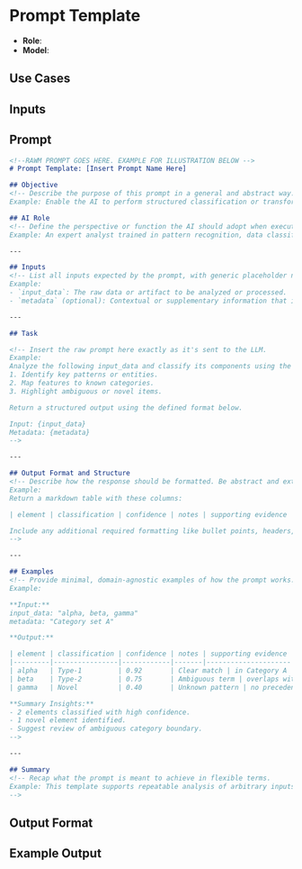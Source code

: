 <!--
Fill in each section below to document and categorize the enclosed prompt.
Use this format as a "prompt wrapper" to ensure clarity and reusability in prompt libraries or agent systems.
-->

# Prompt Template <!-- Title of the Prompt, e.g., "Summarize Technical Document" -->

<!-- What is the high-level goal of this prompt? What should the AI accomplish? -->


* **Role**: <!-- Describe the assumed AI persona or capabilities the prompt invokes (e.g., Expert Reviewer, Data Analyst, Technical Writer). -->
* **Model**:  <!-- Preferred model -->

## Use Cases
<!-- List common scenarios where this prompt would be used, e.g., RFC review, long-form summarization, schema generation. -->

## Inputs
<!-- Enumerate required input types or fields the prompt expects, e.g., "A markdown document", "A list of tasks", "Source code block". -->

## Prompt
````markdown
<!--RAWM PROMPT GOES HERE. EXAMPLE FOR ILLUSTRATION BELOW -->
# Prompt Template: [Insert Prompt Name Here]

## Objective
<!-- Describe the purpose of this prompt in a general and abstract way.
Example: Enable the AI to perform structured classification or transformation of provided inputs according to defined analytical categories. -->

## AI Role
<!-- Define the perspective or function the AI should adopt when executing this prompt.
Example: An expert analyst trained in pattern recognition, data classification, and domain-specific reasoning. -->

---

## Inputs
<!-- List all inputs expected by the prompt, with generic placeholder names and brief descriptions.
Example:
- `input_data`: The raw data or artifact to be analyzed or processed.
- `metadata` (optional): Contextual or supplementary information that informs processing. -->

---

## Task

<!-- Insert the raw prompt here exactly as it's sent to the LLM.
Example:
Analyze the following input_data and classify its components using the specified framework.
1. Identify key patterns or entities.
2. Map features to known categories.
3. Highlight ambiguous or novel items.

Return a structured output using the defined format below.

Input: {input_data}
Metadata: {metadata}
-->

---

## Output Format and Structure
<!-- Describe how the response should be formatted. Be abstract and extensible.
Example:
Return a markdown table with these columns:

| element | classification | confidence | notes | supporting evidence |

Include any additional required formatting like bullet points, headers, or section dividers for summary insights.
-->

---

## Examples
<!-- Provide minimal, domain-agnostic examples of how the prompt works.
Example:

**Input:**
input_data: "alpha, beta, gamma"
metadata: "Category set A"

**Output:**

| element | classification | confidence | notes | supporting evidence |
|---------|----------------|------------|-------|---------------------|
| alpha   | Type-1         | 0.92       | Clear match | in Category A |
| beta    | Type-2         | 0.75       | Ambiguous term | overlaps with Type-1 |
| gamma   | Novel          | 0.40       | Unknown pattern | no precedent found |

**Summary Insights:**
- 2 elements classified with high confidence.
- 1 novel element identified.
- Suggest review of ambiguous category boundary.
-->

---

## Summary
<!-- Recap what the prompt is meant to achieve in flexible terms.
Example: This template supports repeatable analysis of arbitrary inputs across domains, guiding the AI to return structured, interpretable classifications or insights.
-->
`````

## Output Format

<!-- Describe the structure or rules for the expected output (e.g., "JSON list", "Bullet summary", "Markdown table"). -->

## Example Output

<!-- Provide a realistic and formatted sample output generated from the prompt. -->

```

